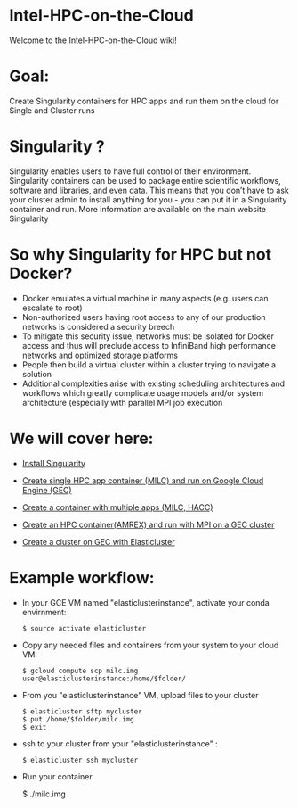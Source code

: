 # Intel-HPC-on-the-Cloud
Welcome to the Intel-HPC-on-the-Cloud wiki!

# Goal:
Create Singularity containers for HPC apps and run them on the cloud for Single and Cluster runs

# Singularity ?
Singularity enables users to have full control of their environment. Singularity containers can be used to package entire scientific workflows, software and libraries, and even data. This means that you don’t have to ask your cluster admin to install anything for you - you can put it in a Singularity container and run. More information are available on the main website Singularity

# So why Singularity for HPC  but not Docker?

* Docker emulates a virtual machine in many aspects (e.g. users can escalate to root)
* Non-authorized users having root access to any of our production networks is considered a security breech
* To mitigate this security issue, networks must be isolated for Docker access and thus will preclude access to InfiniBand high performance networks and optimized storage platforms
* People then build a virtual cluster within a cluster trying to navigate a solution
* Additional complexities arise with existing scheduling architectures and workflows which greatly complicate usage models and/or system architecture (especially with parallel MPI job execution


# We will cover here:

* [Install Singularity](https://github.intel.com/sdouyeb/Intel-on-the-Cloud/wiki/Install-Singularity)

* [Create single HPC app container (MILC) and run on Google Cloud Engine (GEC)](https://github.intel.com/sdouyeb/Intel-on-the-Cloud/wiki/Create-single-HPC-app-container-(MILC)-and-run-on-Google-Cloud-Engine-(GEC))

* [Create a container with multiple apps (MILC, HACC)](https://github.intel.com/sdouyeb/Intel-on-the-Cloud/wiki/Create-a-container-with-multiple-apps-(MILC,-HACC) )

* [Create an HPC container(AMREX) and run with MPI on a GEC cluster](https://github.intel.com/sdouyeb/Intel-on-the-Cloud/wiki/Create-an-HPC-container(AMREX)-and-run-with-MPI-on-a-GEC-cluster) 
* [Create a cluster on GEC with Elasticluster](https://github.intel.com/sdouyeb/Intel-on-the-Cloud/wiki/Create-a-cluster-on-GEC-with-Elasticluster)

# Example workflow:
 * In your GCE VM named "elasticlusterinstance", activate your conda envirnment:
 
       $ source activate elasticluster
   
  * Copy any needed files and containers from your system to your cloud VM:
  
    	$ gcloud compute scp milc.img user@elasticlusterinstance:/home/$folder/

  * From you "elasticlusterinstance" VM, upload files to your cluster
  
        $ elasticluster sftp mycluster
        $ put /home/$folder/milc.img
        $ exit

  * ssh to your cluster from your "elasticlusterinstance" :
  
        $ elasticluster ssh mycluster

   * Run your container
   
        $ ./milc.img

